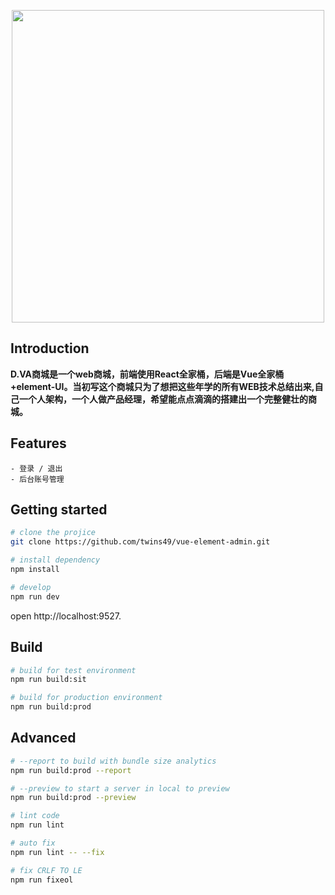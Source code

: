 <p align="center">
  <img width="500" src="https://timgsa.baidu.com/timg?image&quality=80&size=b9999_10000&sec=1532690698341&di=7fb694ea875c3f5daa86575d679a0636&imgtype=0&src=http%3A%2F%2Fi0.hdslb.com%2Fbfs%2Farchive%2F9a761603e56e4c1416a0d6a5aa2b3d684ad0264f.jpg">
</p>


## Introduction
  **D.VA商城是一个web商城，前端使用React全家桶，后端是Vue全家桶+element-UI。当初写这个商城只为了想把这些年学的所有WEB技术总结出来,自己一个人架构，一个人做产品经理，希望能点点滴滴的搭建出一个完整健壮的商城。**


## Features
```
- 登录 / 退出
- 后台账号管理

```

## Getting started

```bash
# clone the projice
git clone https://github.com/twins49/vue-element-admin.git

# install dependency
npm install

# develop
npm run dev
```

open http://localhost:9527.

## Build
```bash
# build for test environment
npm run build:sit

# build for production environment
npm run build:prod
```

## Advanced
```bash
# --report to build with bundle size analytics
npm run build:prod --report

# --preview to start a server in local to preview
npm run build:prod --preview

# lint code
npm run lint

# auto fix
npm run lint -- --fix

# fix CRLF TO LE
npm run fixeol
```

